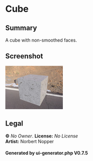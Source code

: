 # Cube

## Summary

A cube with non-smoothed faces.

## Screenshot

![screenshot](screenshot/screenshot.jpg)

## Legal

**&copy;** _No Owner_. **License:** _No License_<br>**Artist:** Norbert Nopper

#### Generated by ui-generator.php V0.7.5